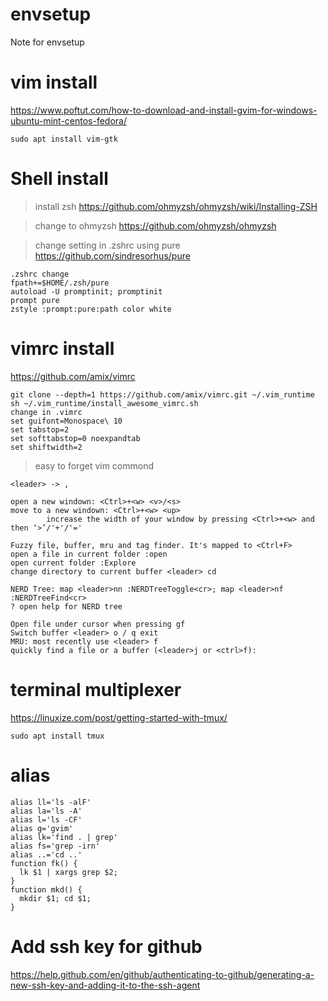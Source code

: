 # envsetup
Note for envsetup

# vim install
https://www.poftut.com/how-to-download-and-install-gvim-for-windows-ubuntu-mint-centos-fedora/
```
sudo apt install vim-gtk
```

# Shell install
> install zsh
https://github.com/ohmyzsh/ohmyzsh/wiki/Installing-ZSH


> change to ohmyzsh
https://github.com/ohmyzsh/ohmyzsh

> change setting in .zshrc using pure
https://github.com/sindresorhus/pure
```
.zshrc change
fpath+=$HOME/.zsh/pure
autoload -U promptinit; promptinit
prompt pure
zstyle :prompt:pure:path color white

```

# vimrc install
https://github.com/amix/vimrc
```
git clone --depth=1 https://github.com/amix/vimrc.git ~/.vim_runtime
sh ~/.vim_runtime/install_awesome_vimrc.sh
change in .vimrc
set guifont=Monospace\ 10
set tabstop=2
set softtabstop=0 noexpandtab
set shiftwidth=2

```
> easy to forget vim commond
```
<leader> -> ,

open a new windown: <Ctrl>+<w> <v>/<s>
move to a new windown: <Ctrl>+<w> <up>
		increase the width of your window by pressing <Ctrl>+<w> and then ‘>’/'+'/'='

Fuzzy file, buffer, mru and tag finder. It's mapped to <Ctrl+F>
open a file in current folder :open
open current folder :Explore
change directory to current buffer <leader> cd

NERD Tree: map <leader>nn :NERDTreeToggle<cr>; map <leader>nf :NERDTreeFind<cr>
? open help for NERD tree

Open file under cursor when pressing gf
Switch buffer <leader> o / q exit
MRU: most recently use <leader> f	
quickly find a file or a buffer (<leader>j or <ctrl>f):

```

# terminal multiplexer
https://linuxize.com/post/getting-started-with-tmux/
```
sudo apt install tmux
```


# alias
```
alias ll='ls -alF'
alias la='ls -A'
alias l='ls -CF'
alias g='gvim'
alias lk='find . | grep'
alias fs='grep -irn'
alias ..='cd ..'
function fk() {
  lk $1 | xargs grep $2;
}
function mkd() {
  mkdir $1; cd $1;
}
```

# Add ssh key for github
https://help.github.com/en/github/authenticating-to-github/generating-a-new-ssh-key-and-adding-it-to-the-ssh-agent

